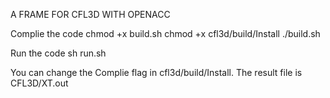 A FRAME FOR CFL3D WITH OPENACC

Complie the code
chmod +x build.sh
chmod +x cfl3d/build/Install
./build.sh

Run the code
sh run.sh

You can change the Complie flag in cfl3d/build/Install.
The result file is CFL3D/XT.out
